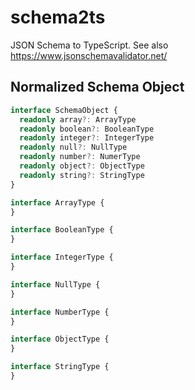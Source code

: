 # schema2ts

JSON Schema to TypeScript. See also https://www.jsonschemavalidator.net/

## Normalized Schema Object

```ts
interface SchemaObject {
  readonly array?: ArrayType
  readonly boolean?: BooleanType
  readonly integer?: IntegerType
  readonly null?: NullType
  readonly number?: NumerType
  readonly object?: ObjectType
  readonly string?: StringType
}

interface ArrayType {
}

interface BooleanType {
}

interface IntegerType {
}

interface NullType {
}

interface NumberType {
}

interface ObjectType {
}

interface StringType {
}
```
